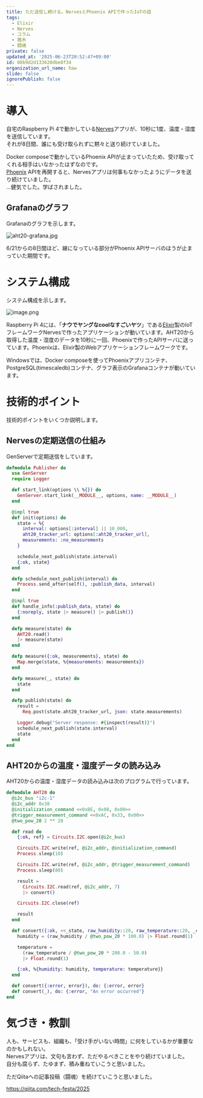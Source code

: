 ```yaml
---
title: ただ送信し続ける。NervesとPhoenix APIで作ったIoTの話
tags:
  - Elixir
  - Nerves
  - コラム
  - 猪木
  - 闘魂
private: false
updated_at: '2025-06-23T20:52:47+09:00'
id: 08b9d2d133620dbe8f34
organization_url_name: haw
slide: false
ignorePublish: false
---
```

# 導入

自宅のRaspberry Pi 4で動かしている[Nerves](https://nerves-project.org/)アプリが、10秒に1度、温度・湿度を送信しています。  
それが8日間、誰にも受け取られずに黙々と送り続けていました。  

Docker composeで動かしているPhoenix APIが止まっていたため、受け取ってくれる相手はいなかったはずなのです。    
[Phoenix](https://www.phoenixframework.org/) APIを再開すると、Nervesアプリは何事もなかったようにデータを送り続けていました。  
…健気でした。学ばされました。  

## Grafanaのグラフ

Grafanaのグラフを示します。  

![aht20-grafana.jpg](https://qiita-image-store.s3.ap-northeast-1.amazonaws.com/0/131808/1af050f0-59a5-4e05-8b6b-8f9e98335e57.jpeg)

6/21からの8日間ほど、線になっている部分がPhoenix APIサーバのほうが止まっていた期間です。  



# システム構成

システム構成を示します。  

![image.png](https://qiita-image-store.s3.ap-northeast-1.amazonaws.com/0/131808/12ab31b1-220a-4575-9b76-fd335e853f12.png)

Raspberry Pi 4には、「**ナウでヤングなcoolなすごいヤツ**」である[Elixir](https://elixir-lang.org/)製のIoTフレームワークNervesで作ったアプリケーションが動いています。AHT20から取得した温度・湿度のデータを10秒に一回、Phoenixで作ったAPIサーバに送っています。Phoenixは、Elixir製のWebアプリケーションフレームワークです。  

Windowsでは、Docker composeを使ってPhoenixアプリコンテナ、PostgreSQL(timescaledb)コンテナ、グラフ表示のGrafanaコンテナが動いています。

# 技術的ポイント

技術的ポイントをいくつか説明します。

## Nervesの定期送信の仕組み

GenServerで定期送信をしています。

```elixir
defmodule Publisher do
  use GenServer
  require Logger

  def start_link(options \\ %{}) do
    GenServer.start_link(__MODULE__, options, name: __MODULE__)
  end

  @impl true
  def init(options) do
    state = %{
      interval: options[:interval] || 10_000,
      aht20_tracker_url: options[:aht20_tracker_url],
      measurements: :no_measurements
    }

    schedule_next_publish(state.interval)
    {:ok, state}
  end

  defp schedule_next_publish(interval) do
    Process.send_after(self(), :publish_data, interval)
  end

  @impl true
  def handle_info(:publish_data, state) do
    {:noreply, state |> measure() |> publish()}
  end

  defp measure(state) do
    AHT20.read()
    |> measure(state)
  end

  defp measure({:ok, measurements}, state) do
    Map.merge(state, %{measurements: measurements})
  end

  defp measure(_, state) do
    state
  end

  defp publish(state) do
    result =
      Req.post(state.aht20_tracker_url, json: state.measurements)

    Logger.debug("Server response: #{inspect(result)}")
    schedule_next_publish(state.interval)
    state
  end
end
```

## AHT20からの温度・湿度データの読み込み

AHT20からの温度・湿度データの読み込みは次のプログラムで行っています。  

```elixir
defmodule AHT20 do
  @i2c_bus "i2c-1"
  @i2c_addr 0x38
  @initialization_command <<0xBE, 0x08, 0x00>>
  @trigger_measurement_command <<0xAC, 0x33, 0x00>>
  @two_pow_20 2 ** 20

  def read do
    {:ok, ref} = Circuits.I2C.open(@i2c_bus)

    Circuits.I2C.write(ref, @i2c_addr, @initialization_command)
    Process.sleep(10)

    Circuits.I2C.write(ref, @i2c_addr, @trigger_measurement_command)
    Process.sleep(80)

    result =
      Circuits.I2C.read(ref, @i2c_addr, 7)
      |> convert()

    Circuits.I2C.close(ref)

    result
  end

  def convert({:ok, <<_state, raw_humidity::20, raw_temperature::20, _crc>>}) do
    humidity = (raw_humidity / @two_pow_20 * 100.0) |> Float.round(1)

    temperature =
      (raw_temperature / @two_pow_20 * 200.0 - 50.0)
      |> Float.round(1)

    {:ok, %{humidity: humidity, temperature: temperature}}
  end

  def convert({:error, error}), do: {:error, error}
  def convert(_), do: {:error, "An error occurred"}
end
```

#  気づき・教訓

人も、サービスも、組織も、「受け手がいない時間」に何をしているかが重要なのかもしれない。  
Nervesアプリは、文句も言わず、ただやるべきことをやり続けていました。  
自分も腐らず、たゆまず、積み重ねていこうと思いました。  

ただQiitaへの記事投稿（闘魂）を続けていこうと思いました。  

https://qiita.com/tech-festa/2025
